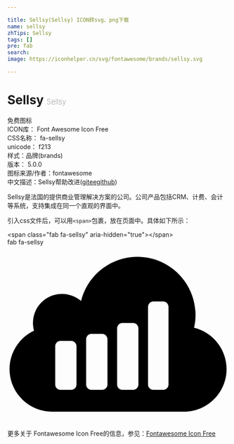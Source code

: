 ```yaml
---

title: Sellsy(Sellsy) ICON转svg、png下载
name: sellsy
zhTips: Sellsy
tags: []
pre: fab
search: 
image: https://iconhelper.cn/svg/fontawesome/brands/sellsy.svg

---
```


# Sellsy  <small style="font-size: 60%;font-weight: 100">Sellsy</small>


<div class="detail-page">
<p>
<span><span class="badge-success badge">免费图标</span> </span>
<br/>
<span>
ICON库：
<span class="badge-secondary badge">Font Awesome Icon Free</span> 
</span>
<br/>
<span>
CSS名称：
<span class="badge-secondary badge">fa-sellsy</span> 
</span>
<br/>
<span>
unicode：
<span class="badge-secondary badge">f213</span> 
<copy-btn content='f213' btn-title=""></copy-btn>
<copy-btn :content='String.fromCodePoint(parseInt("f213", 16))' btn-title="复制U"></copy-btn>
</span><br/><span>样式：<span class="badge-light badge">品牌(brands)</span></span>
<br/>
<span>
版本：
<span class="badge-secondary badge">5.0.0</span> 
</span>
<br/>
<span>图标来源/作者：<span class="badge-light badge">fontawesome</span></span> 
<br/>
<span class="zh-detail">中文描述：<span class="badge-primary badge">Sellsy</span><span class="help-link"><span>帮助改进</span>(<a href="https://gitee.com/liuwave/icon-helper/edit/master/json/fontawesome/brands/sellsy.json" target="_blank" rel="noopener noreferrer">gitee</a><a href="https://github.com/liuwave/icon-helper/edit/master/json/fontawesome/brands/sellsy.json" target="_blank" rel="noopener noreferrer">github</a></span>)</span><br/>
</p>
</div><div class="description description alert alert-light">Sellsy是法国的提供商业管理解决方案的公司。公司产品包括CRM、计费、会计等系统，支持集成在同一个直观的界面中。</div>
<div class="alert alert-dark">
  <i class="fab fa-sellsy fa-xs"></i>
  <i class="fab fa-sellsy fa-sm"></i>
  <i class="fab fa-sellsy fa-lg"></i>
  <i class="fab fa-sellsy fa-2x"></i>
  <i class="fab fa-sellsy fa-3x"></i>
  <i class="fab fa-sellsy fa-5x"></i>
  <i class="fab fa-sellsy fa-7x"></i>
</div>
<div>
  <p>引入css文件后，可以用<code>&lt;span&gt;</code>包裹，放在页面中。具体如下所示：    
  </p>
  <div class="alert alert-primary" style="font-size: 14px">
    &lt;span class="fab fa-sellsy" aria-hidden="true"&gt;&lt;/span&gt;
    <copy-btn content='<span class="fab fa-sellsy" aria-hidden="true"></span>'></copy-btn>
  </div>
  <div class="alert alert-secondary">
    <i class="fab fa-sellsy"
    style="font-size: 24px"
    aria-hidden="true"></i> fab fa-sellsy
    <copy-btn content="fab fa-sellsy" btn-title="复制图标名称"></copy-btn>
  </div>
</div>
<div id="svg" class="svg-wrap">
<svg xmlns="http://www.w3.org/2000/svg" viewBox="0 0 640 512"><path d="M539.71 237.308c3.064-12.257 4.29-24.821 4.29-37.384C544 107.382 468.618 32 376.076 32c-77.22 0-144.634 53.012-163.02 127.781-15.322-13.176-34.934-20.53-55.157-20.53-46.271 0-83.962 37.69-83.962 83.961 0 7.354.92 15.015 3.065 22.369-42.9 20.225-70.785 63.738-70.785 111.234C6.216 424.843 61.68 480 129.401 480h381.198c67.72 0 123.184-55.157 123.184-123.184.001-56.384-38.916-106.025-94.073-119.508zM199.88 401.554c0 8.274-7.048 15.321-15.321 15.321H153.61c-8.274 0-15.321-7.048-15.321-15.321V290.626c0-8.273 7.048-15.321 15.321-15.321h30.949c8.274 0 15.321 7.048 15.321 15.321v110.928zm89.477 0c0 8.274-7.048 15.321-15.322 15.321h-30.949c-8.274 0-15.321-7.048-15.321-15.321V270.096c0-8.274 7.048-15.321 15.321-15.321h30.949c8.274 0 15.322 7.048 15.322 15.321v131.458zm89.477 0c0 8.274-7.047 15.321-15.321 15.321h-30.949c-8.274 0-15.322-7.048-15.322-15.321V238.84c0-8.274 7.048-15.321 15.322-15.321h30.949c8.274 0 15.321 7.048 15.321 15.321v162.714zm87.027 0c0 8.274-7.048 15.321-15.322 15.321h-28.497c-8.274 0-15.321-7.048-15.321-15.321V176.941c0-8.579 7.047-15.628 15.321-15.628h28.497c8.274 0 15.322 7.048 15.322 15.628v224.613z"/></svg>
</div>
<detail full-name='fa-sellsy'></detail>

<Vssue title="关于“Sellsy”的评论" />
    
<div><p>更多关于  Fontawesome Icon Free的信息，参见：<a target="_blank" href="https://iconhelper.cn/fontawesome.html">Fontawesome Icon Free</a>
</p></div>
